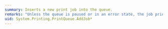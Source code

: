 ```yaml
---
summary: Inserts a new print job into the queue.
remarks: "Unless the queue is paused or in an error state, the job prints when it reaches the top of the queue, so this is a printing function.  \n  \n Other ways to print in [!INCLUDE[TLA#tla_winclient](~/includes/tlasharptla-winclient-md.md)] include the <xref:System.Windows.Controls.PrintDialog.PrintDocument%2A?displayProperty=fullName> method, which can be used with or without opening the dialog, and the many <xref:System.Windows.Xps.XpsDocumentWriter.Write%2A> and <xref:System.Windows.Xps.XpsDocumentWriter.WriteAsync%2A> methods of the <xref:System.Windows.Xps.XpsDocumentWriter>."
uid: System.Printing.PrintQueue.AddJob*
---
```

